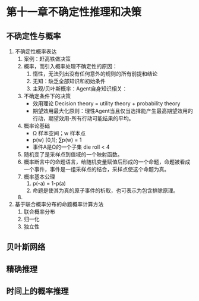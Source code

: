 # 第十一章不确定性推理和决策
## 不确定性与概率
1. 不确定性概率表达
   1. 案例：赶高铁做决策
   2. 概率，而引入概率处理不确定性的原因：
      1. 惰性，无法列出没有任何意外的规则的所有前提和结论
      2. 无知：缺乏全部知识和初始条件
      3. 主观/贝叶斯概率：Agent自身知识相关：
   3. 不确定条件下的决策
      - 效用理论 Decision theory = utility theory + probability theory 
      - 期望效用最大化原则：理性Agent当且仅当选择能产生最高期望效用的行动，期望效用-所有行动可能结果的平均。
   4. 概率论基础
      - Ω 样本空间；w 样本点
      - p(w) [0,1]; ∑p(w) = 1
      - 事件A是Ω的一个子集 die roll < 4
   5. 随机变了是采样点到值域的一个映射函数。
   6. 概率断言中的命题语言，给随机变量赋值后形成的一个命题，命题被看成一个事件，事件是一组采样点的结合，采样点使这个命题为真。
   7. 概率基本公理
      1. p(-a) = 1-p(a)
      2. 命题是使其为真的原子事件的析取，也可表示为包含排除原理。
   8. 
2. 基于联合概率分布的命题概率计算方法
    1. 联合概率分布
    2. 归一化
    3. 独立性
## 贝叶斯网络
## 精确推理
## 时间上的概率推理